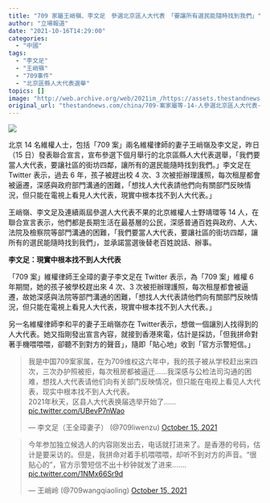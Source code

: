 ```yaml
---
title: "709 家屬王峭嶺、李文足　參選北京區人大代表　「要讓所有選民能隨時找到我們」"
author: "立場報道"
date: "2021-10-16T14:29:00"
categories:
  - "中國"
tags:
  - "李文足"
  - "王峭嶺"
  - "709事件"
  - "北京區縣人大代表選舉"
topics: []
image: "http://web.archive.org/web/2021im_/https://assets.thestandnews.com/media/photos/wong-12.png"
original_url: "thestandnews.com/china/709-案家屬等-14-人參選北京區人大代表-要讓所有選民能隨時找到我們"
---
```

![](http://web.archive.org/web/2021im_/https://assets.thestandnews.com/media/photos/wong-12.png)

北京 14 名維權人士，包括「709 案」兩名維權律師的妻子王峭嶺及李文足，昨日（15 日）發表聯合宣言，宣布參選下個月舉行的北京區縣人大代表選舉，「我們要當人大代表，要讓社區的街坊四鄰，讓所有的選民能隨時找到我們。」李文足在 Twitter 表示，過去 6 年，孩子被趕出校 4 次、3 次被拒辦理護照，每次租屋都會被逼遷，深感與政府部門溝通的困難，「想找人大代表請他們向有關部門反映情況，但只能在電視上看見人大代表，現實中根本找不到人大代表。」

王峭嶺、李文足及連續兩屆參選人大代表不果的北京維權人士野靖環等 14 人，在聯合宣言表示，他們都是長期生活在最基層的公民，深感普通百姓與政府、人大、法院及檢察院等部門溝通的困難，「我們要當人大代表，要讓社區的街坊四鄰，讓所有的選民能隨時找到我們」，並承諾當選後替老百姓說話、辦事。

**李文足：現實中根本找不到人大代表**

「709 案」維權律師王全璋的妻子李文足在 Twitter 表示，為「709 案」維權 6 年期間，她的孩子被學校趕出來 4 次、3 次被拒辦理護照，每次租屋都會被逼遷，故她深感與法院等部門溝通的困難，「想找人大代表請他們向有關部門反映情況，但只能在電視上看見人大代表，現實中根本找不到人大代表。」

另一名維權律師李和平的妻子王峭嶺亦在 Twitter表示，想做一個讓別人找得到的人大代表。她又指剛發出宣言內容，就接到香港來電，估計是採訪，「但我拼命對著手機喂喂喂，卻聽不到對方的聲音」，隨即「貼心地」收到「官方示警短信。」

> 我是中国709案家属，在为709维权这六年中，我的孩子被从学校赶出来四次，三次办护照被拒，每次租房都被逼迁......我深感与公检法司沟通的困难，想找人大代表请他们向有关部门反映情况，但只能在电视上看见人大代表，现实中根本找不到人大代表。  
> 2021年秋天，区县人大代表换届选举开始了…… [pic.twitter.com/UBevP7nWao](http://web.archive.org/web/20211016120640/https://t.co/UBevP7nWao)
> 
> — 李文足（王全璋妻子） (@709liwenzu) [October 15, 2021](http://web.archive.org/web/20211016120640/https://twitter.com/709liwenzu/status/1448861997626322946?ref_src=twsrc%5Etfw)

> 今年参加独立候选人的内容刚发出去，电话就打进来了。是香港的号码，估计是要采访的。但是，我拼命对着手机喂喂喂，却听不到对方的声音。“很贴心的”，官方示警短信不出十秒钟就发了进来....... [pic.twitter.com/1NMx66Sr9d](http://web.archive.org/web/20211016120640/https://t.co/1NMx66Sr9d)
> 
> — 王峭岭 (@709wangqiaoling) [October 15, 2021](http://web.archive.org/web/20211016120640/https://twitter.com/709wangqiaoling/status/1448857275939106852?ref_src=twsrc%5Etfw)